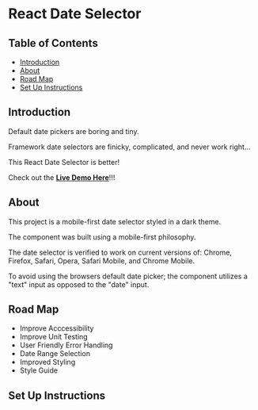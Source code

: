 <h1>React Date Selector</h1>

<h2>Table of Contents</h2>
<ul>
<li><a href='#introduction'>Introduction</a></li>
<li><a href='#about'>About</a></li>
<li><a href='#road-map'>Road Map</a></li>
<!-- <li><a href='style-guide'>Style Guide</a></li> -->
<li><a href='#set-up'>Set Up Instructions</a></li>
</ul>

<h2 id='introduction'>Introduction</h2>
<p>Default date pickers are boring and tiny.</p>
<p>Framework date selectors are finicky, complicated, and never work right...</p>
<p>This React Date Selector is better!</p>

<p>Check out the <a href='https://heardman.github.io/react-date-selector/'><strong>Live Demo Here</a></strong>!!!</p>

<h2 id='about'>About</h2>
<p>This project is a mobile-first date selector styled in a dark theme.</p>
<p>The component was built using a mobile-first philosophy.</p>
<p>The date selector is verified to work on current versions of: Chrome, Firefox, Safari, Opera, Safari Mobile, and Chrome Mobile.</p>

<p>To avoid using the browsers default date picker; the component utilizes a "text" input as opposed to the "date" input.</p>

<h2 id='road-map'>Road Map</h2>

<ul>
  <li>Improve Acccessibility</li>
  <li>Improve Unit Testing</li>
  <li>User Friendly Error Handling</li>
  <li>Date Range Selection</li>
  <li>Improved Styling</li>
  <li>Style Guide</li>
</ul>

<!-- <h2 id='style-guide'>Style Guide</h2> -->

<h2 id='set-up'>Set Up Instructions</h2>
